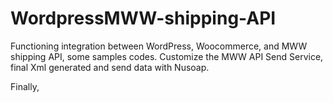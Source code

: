WordpressMWW-shipping-API
=========================

Functioning integration between WordPress, Woocommerce, and MWW shipping API, some samples codes.
Customize the MWW API Send Service, final Xml generated and send data with Nusoap.

Finally, 
